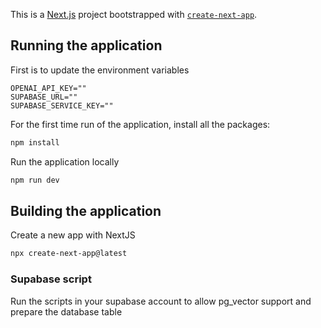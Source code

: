This is a [Next.js](https://nextjs.org/) project bootstrapped with [`create-next-app`](https://github.com/vercel/next.js/tree/canary/packages/create-next-app).

## Running the application

First is to update the environment variables

```
OPENAI_API_KEY=""
SUPABASE_URL=""
SUPABASE_SERVICE_KEY=""
```

For the first time run of the application, install all the packages:

```bash
npm install
```

Run the application locally

```bash
npm run dev
```

## Building the application

Create a new app with NextJS

```bash
npx create-next-app@latest
```

### Supabase script

Run the scripts in your supabase account to allow pg_vector support and prepare the database table
